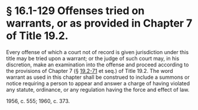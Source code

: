 # § 16.1-129 Offenses tried on warrants, or as provided in Chapter 7 of Title 19.2.

<p>Every offense of which a court not of record is given jurisdiction under this title may be tried upon a warrant; or the judge of such court may, in his discretion, make an examination into the offense and proceed according to the provisions of Chapter 7 (§ <a href='http://law.lis.virginia.gov/vacode/19.2-71/'>19.2-71</a> et seq.) of Title 19.2. The word warrant as used in this chapter shall be construed to include a summons or notice requiring a person to appear and answer a charge of having violated any statute, ordinance, or any regulation having the force and effect of law.</p><p>1956, c. 555; 1960, c. 373.</p>